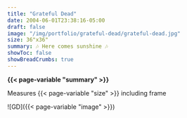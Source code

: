 ```yaml
---
title: "Grateful Dead"
date: 2004-06-01T23:38:16-05:00
draft: false
image: "/img/portfolio/grateful-dead/grateful-dead.jpg"
size: 36"x36"
summary: 🎶 Here comes sunshine 🎶
showToc: false
showBreadCrumbs: true
---
```

**{{< page-variable "summary" >}}**

Measures {{< page-variable "size" >}} including frame

![GD]({{< page-variable "image" >}})
